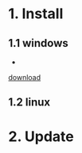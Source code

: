 
# 1. Install
## 1.1 windows
- 
[download](https://www.anaconda.com/distribution/#windows)
## 1.2 linux
# 2. Update